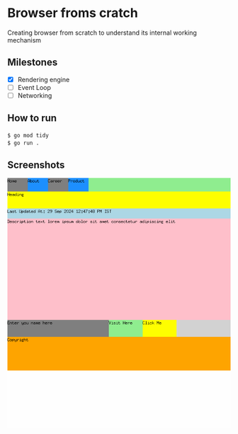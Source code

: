 # Browser froms cratch

Creating browser from scratch to understand its internal working mechanism

## Milestones
- [x] Rendering engine
- [ ] Event Loop
- [ ] Networking

## How to run
```bash
$ go mod tidy
$ go run .
```

## Screenshots
![Browser](./rendering-engine/browser.png)
